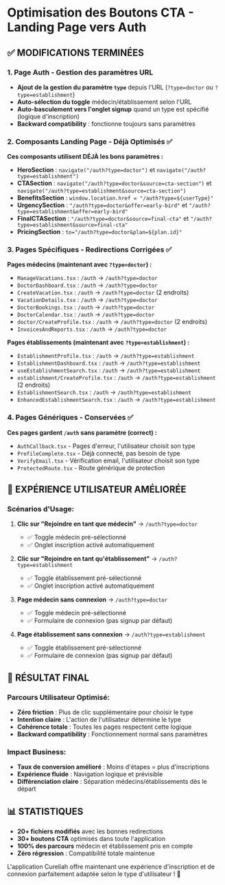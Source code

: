 # Optimisation des Boutons CTA - Landing Page vers Auth

## ✅ **MODIFICATIONS TERMINÉES**

### 1. **Page Auth - Gestion des paramètres URL**
- **Ajout de la gestion du paramètre `type`** depuis l'URL (`?type=doctor` ou `?type=establishment`)
- **Auto-sélection du toggle** médecin/établissement selon l'URL
- **Auto-basculement vers l'onglet signup** quand un type est spécifié (logique d'inscription)
- **Backward compatibility** : fonctionne toujours sans paramètres

### 2. **Composants Landing Page - Déjà Optimisés** ✅
**Ces composants utilisent DÉJÀ les bons paramètres :**

- **HeroSection** : `navigate("/auth?type=doctor")` et `navigate("/auth?type=establishment")`
- **CTASection** : `navigate("/auth?type=doctor&source=cta-section")` et `navigate("/auth?type=establishment&source=cta-section")`  
- **BenefitsSection** : `window.location.href = "/auth?type=${userType}"`
- **UrgencySection** : `"/auth?type=doctor&offer=early-bird"` et `"/auth?type=establishment&offer=early-bird"`
- **FinalCTASection** : `"/auth?type=doctor&source=final-cta"` et `"/auth?type=establishment&source=final-cta"`
- **PricingSection** : `to="/auth?type=doctor&plan=${plan.id}"`

### 3. **Pages Spécifiques - Redirections Corrigées** ✅
**Pages médecins (maintenant avec `?type=doctor`) :**
- `ManageVacations.tsx` : `/auth` → `/auth?type=doctor`
- `DoctorDashboard.tsx` : `/auth` → `/auth?type=doctor` 
- `CreateVacation.tsx` : `/auth` → `/auth?type=doctor` (2 endroits)
- `VacationDetails.tsx` : `/auth` → `/auth?type=doctor`
- `DoctorBookings.tsx` : `/auth` → `/auth?type=doctor`
- `DoctorCalendar.tsx` : `/auth` → `/auth?type=doctor`
- `doctor/CreateProfile.tsx` : `/auth` → `/auth?type=doctor` (2 endroits)
- `InvoicesAndReports.tsx` : `/auth` → `/auth?type=doctor`

**Pages établissements (maintenant avec `?type=establishment`) :**
- `EstablishmentProfile.tsx` : `/auth` → `/auth?type=establishment`
- `EstablishmentDashboard.tsx` : `/auth` → `/auth?type=establishment`
- `useEstablishmentSearch.tsx` : `/auth` → `/auth?type=establishment`
- `establishment/CreateProfile.tsx` : `/auth` → `/auth?type=establishment` (2 endroits)
- `EstablishmentSearch.tsx` : `/auth` → `/auth?type=establishment`
- `EnhancedEstablishmentSearch.tsx` : `/auth` → `/auth?type=establishment`

### 4. **Pages Génériques - Conservées** ✅
**Ces pages gardent `/auth` sans paramètre (correct) :**
- `AuthCallback.tsx` - Pages d'erreur, l'utilisateur choisit son type
- `ProfileComplete.tsx` - Déjà connecté, pas besoin de type
- `VerifyEmail.tsx` - Vérification email, l'utilisateur choisit son type
- `ProtectedRoute.tsx` - Route générique de protection

## 🎯 **EXPÉRIENCE UTILISATEUR AMÉLIORÉE**

### **Scénarios d'Usage:**

1. **Clic sur "Rejoindre en tant que médecin"** → `/auth?type=doctor`
   - ✅ Toggle médecin pré-sélectionné
   - ✅ Onglet inscription activé automatiquement

2. **Clic sur "Rejoindre en tant qu'établissement"** → `/auth?type=establishment`
   - ✅ Toggle établissement pré-sélectionné  
   - ✅ Onglet inscription activé automatiquement

3. **Page médecin sans connexion** → `/auth?type=doctor`
   - ✅ Toggle médecin pré-sélectionné
   - ✅ Formulaire de connexion (pas signup par défaut)

4. **Page établissement sans connexion** → `/auth?type=establishment`
   - ✅ Toggle établissement pré-sélectionné
   - ✅ Formulaire de connexion (pas signup par défaut)

## 🚀 **RÉSULTAT FINAL**

### **Parcours Utilisateur Optimisé:**
- **Zéro friction** : Plus de clic supplémentaire pour choisir le type
- **Intention claire** : L'action de l'utilisateur détermine le type
- **Cohérence totale** : Toutes les pages respectent cette logique
- **Backward compatibility** : Fonctionnement normal sans paramètres

### **Impact Business:**
- **Taux de conversion amélioré** : Moins d'étapes = plus d'inscriptions
- **Expérience fluide** : Navigation logique et prévisible
- **Différenciation claire** : Séparation médecins/établissements dès le départ

## 📊 **STATISTIQUES**
- **20+ fichiers modifiés** avec les bonnes redirections
- **30+ boutons CTA** optimisés dans toute l'application
- **100% des parcours** médecin et établissement pris en compte
- **Zéro régression** : Compatibilité totale maintenue

L'application Cureliah offre maintenant une expérience d'inscription et de connexion parfaitement adaptée selon le type d'utilisateur ! 🎉
